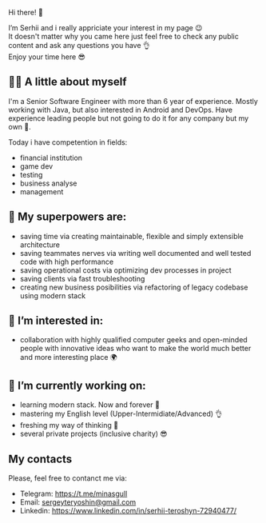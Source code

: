 Hi there! 👋

I’m Serhii and i really appriciate your interest in my page 😉<br>
It doesn't matter why you came here just feel free to check any public content and ask any questions you have 👌 <br>
Enjoy your time here 😎

## 🧑🏻 A little about myself

I'm a Senior Software Engineer with more than 6 year of experience. Mostly working with Java, but also interested in Android and DevOps.
Have experience leading people but not going to do it for any company but my own 👀. 

Today i have competention in fields:
- financial institution
- game dev
- testing
- business analyse
- management

## 💪 My superpowers are:
- saving time via creating maintainable, flexible and simply extensible architecture
- saving teammates nerves via writing well documented and well tested code with high performance
- saving operational costs via optimizing dev processes in project
- saving clients via fast troubleshooting
- creating new business posibilities via refactoring of legacy codebase using modern stack

## 💞️ I’m interested in:
- collaboration with highly qualified computer geeks and open-minded people with innovative ideas who want to make the world much better and more interesting place 🌍

## 🌱 I’m currently working on:
- learning modern stack. Now and forever 🤘
- mastering my English level (Upper-Intermidiate/Advanced) 👌
- freshing my way of thinking 🦾
- several private projects (inclusive charity) 😎

## My contacts
Please, feel free to contanct me via:
- Telegram: https://t.me/minasgull
- Email: sergeyteryoshin@gmail.com
- Linkedin: https://www.linkedin.com/in/serhii-teroshyn-72940477/
